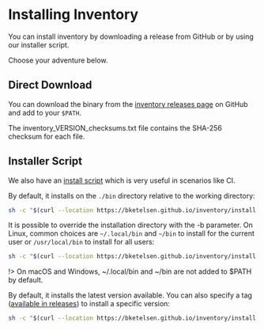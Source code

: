 # Installing Inventory 

You can install inventory by downloading a release from GitHub or by using our installer script.

Choose your adventure below.

## Direct Download

You can download the binary from the [inventory releases page](https://github.com/bketelsen/inventory/releases) on GitHub and add to your `$PATH`.

The inventory_VERSION_checksums.txt file contains the SHA-256 checksum for each file.

## Installer Script

We also have an [install script](https://github.com/bketelsen/inventory/blob/main/install.sh) which is very useful in scenarios like CI.

By default, it installs on the `./bin` directory relative to the working directory:

```bash
sh -c "$(curl --location https://bketelsen.github.io/inventory/install.sh)" -- -d
```

It is possible to override the installation directory with the -b parameter. On Linux, common choices are `~/.local/bin` and `~/bin` to install for the current user or `/usr/local/bin` to install for all users:

```bash
sh -c "$(curl --location https://bketelsen.github.io/inventory/install.sh)" -- -d -b ~/.local/bin
```

!> On macOS and Windows, ~/.local/bin and ~/bin are not added to $PATH by default.

By default, it installs the latest version available. You can also specify a tag ([available in releases](https://github.com/bketelsen/inventory/releases)) to install a specific version:

```bash
sh -c "$(curl --location https://bketelsen.github.io/inventory/install.sh)" -- -d v0.2.2
```